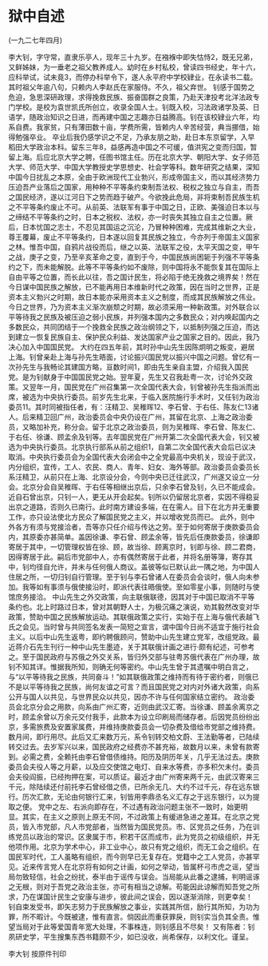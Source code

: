 # 狱中自述

(一九二七年四月)

李大钊，字守常，直隶乐亭人，现年三十九岁。在襁褓中即失怙恃2，既无兄弟，又鲜姊妹，为一垂老之祖父教养成人。幼时在乡村私校，曾读四书经史，年十六，应科举试，试未竟3，而停办科举令下，遂人永平府中学校肄业，在永读书二载。其时祖父年逾八句，只赖内人李赵氏在家服侍。不久，祖父弃世。
钊感于国势之危迫，急思深研政理，求得挽救民族、振奋国群之良策，乃赴天津投考北洋法政专门学校。是校为袁世凯氏所创立，收录全国人士。钊既入校，习法政诸学及英、日语学，随政治知识之日进，而再建中国之志趣亦日益腾高。钊在该校肄业六年，均系自费。我家贫，只有薄田数十亩，学费所需，皆赖内人辛苦经营，典当挪借，始得勉强卒业。
卒业后我仍感学识之不足，乃承友朋之助，赴日本东京留学，入早稻田大学政治本科。留东三年8，益感再造中国之不可缓，值洪宪之变而归国，暂留上海。后应北京大学之聘，任图书馆主任。历在北京大学、朝阳大学、女子师范大学、师范大学、中国大学教授史学思想史、社会学等科。数年研究之结果，深知中国今日扰乱之本原，全由于欧洲现代工业勃兴，形成帝国主义，而以其经济势力压迫吾产业落后之国家，用种种不平等条约束制吾法权、税权之独立与自主，而吾之国民经济，遂以江河日下之势而趋于破产。今欲挽此危局，非将束制吾民族生机之不平等条约废止不可。从前英、法联军有事于中国之日，正欧、美强迫日本以与之缔结不平等条约之时，日本之税权、法权，亦一时丧失其独立自主之位置。厥后，日本忧国之志士，不忍见其国运之沉沦，乃冒种种困难，完成其维新之大业，尊王覆幕，废止不平等条约，日本遂以回复其民族之独立，今亦列于帝国主义国家之林。惟吾中国，自鸦片战役而后，继之以英、法联军之役，太平天国之变，甲午之战，庚子之变，乃至辛亥革命之变，直到于今，中国民族尚困轭于列强不平等条约之下，而未能解脱。此等不平等条约如不废除，则中国将永不能恢复其在国际上自由平等之位置，而长此以往，吾之国计民生，将必陷于绝无挽救之境界矣！然在今日谋中国民族之解放，已不能再用日本维新时代之政策，因在当时之世界，正是资本主义勃兴之时期，故日本能亦采用资本主义之制度，而成其民族解放之伟业。今日之世界，乃为资本主义渐次崩颓之时期，故必须采用一种新政策。对外联合以平等待我之民族及被压迫之弱小民族，并列强本国内之多数民众；对内唤起国内之多数民众，共同团结于一个挽救全民族之政治纲领之下，以抵制列强之压迫，而达到建立一恢复民族自主、保护民众利益、发达国家产业之国家之目的。因此，我乃决心加入中国国民党。
大约在四五年前，其时孙中山先生因陈炯明之叛变，避居上海。钊曾亲赴上海与孙先生晤面，讨论振兴国民党以振兴中国之问题。曾忆有一次孙先生与我畅论其建国方略，亘数时间1，即由先生亲自主盟，介绍我入国民党。是为钊献身于中国国民党之始。翌年夏，先生又召我赴粤一次，讨论外交政策。又翌年一月，国民党在广州召集第一次全国代表大会，钊曾被孙先生指派而出席，被选为中央执行委员。前岁先生北来，于临入医院施行手术时，又任钊为政治委员11。其时同被指任者，有：汪精卫、吴稚晖12、李石曾、于右任、陈友仁13诸人。后来精卫回广州，政治委员会中央仍设在广州，其留在北京、上海之政治委员，又略加补充，称分会。留于北京之政治委员，则为吴稚晖、李石曾、陈友仁、于右任、徐谦、顾孟余及钊等。去年国民党在广州开第二次全国代表大会，钊又被选为中央执行委员。北京执行部系从前之组织1，自第二次全国代表大会后已议决取消。中央执行委员会为全国代表大会闭会中之全党最高中央机关，现设于武汉，内分组织，宜传，工人、农民、商人、青年、妇女、海外等部。政治委员会委员长系汪精卫，从前只在上海、北京设分会，今则中央已迁往武汉，广州遂又设立一分会。北京分会自吴稚晖、于右任等相继出京后，只余李石曾及钊，久已不能成会。近自石曾出京，只钊一人，更无从开会起矣。钊所以仍留居北京者，实因不得稳妥出京之道路，否则久已南行。此时南方建设多端，在在需人。目下在北方并无重要工作，亦只设法使北方民众了解国民党之主义，并以增收党员而已。
此外，则中外各方有须与党接洽者，吾等亦只任介绍与传达之劳。至于如何寄居于庚款委员会内，其原委亦甚简单。盖因徐谦、李石曾、顾孟余等，皆先后任庚款委员，徐谦即寄居于其中，一切管理权皆在徐、顾，故当徐、顾离京时，钊即与徐、顾二君商，因得寄居于此。嗣后市党部中人，亦有偶然寄居于此者，并将名册等簿，寄存其中，钊均径自允许，并未与任何俄人商议。盖彼等似已默认此一隅之地，为中国人住居之所，一切归钊自行管理。至于钊与李石曾诸人在委员会会谈时，俄人向未参加。我等如有事须与俄使接沿时，即派代表往晤俄使。至如零星小事，则随时与使馆庶务接洽。
中山先生之外交政策，向主联俄联德，因其对于中国已取消不平等条约也。北上时路过日本，曾对其朝野人士，为极沉痛之演说，劝其毅然改变对华政策，赞助中国之民族解放运动。其联俄政策之实行，实始于在上海与俄代表越飞氏之会见。当时曾与共同签名发表一简短之宣言，谓中国今日尚不适宜于施行社会主义。以后中山先生返粤，即约聘俄顾问，赞助中山先生建立党军，改组党政。最近蒋介石先生刊行一种中山先生墨迹，关于其联俄计画之进行·颇有纪述，可参考之。至于国民政府与苏俄之外交关系，皆归外交部与驻粤苏俄代表在广州办理，故钊不知其详。惟据我所知，则确无何等密约。中山先生曾于其遗嘱中明白言之，与“以平等待我之民族，共同奋斗！”如其联俄政策之维持而有待于密约者，则俄已不是以平等待我之民族，尚何友谊之可言？而且国民党之对内对外诸大政策，向系公开与国人以共见，与世界民众以共见，因亦不许与任何国家结立密约。
政治委员会北京分会之用款，向系由广州汇寄，近则由武汉汇寄。当徐谦、顾盖余离京之时，顾孟余曾以万余元交付我手，此款本为设立印刷局而储存者。后因党员纷纷出京，多需旅费及安置家属费，并维持庚款委员会一切杂费及借给市党部之维持费。数月间，即行用尽。此后又汇来数万元，系令钊转交柏文蔚、王法勤等者，已陆续转交过去。去岁军兴以来，国民政府之经费亦不甚充裕，故数月以来，未曾有款寄到。必需之费，全赖托由李石曾借债维持。阳历及阴历年关，几乎无法过去。庚款委员会夫役人等之月薪，以及应交使馆之电灯、自来水等费，亦多积欠未付。委员会夫役阎振，已经拘押在案，可以质证。最近才由广州寄来两千元，由武汉寄来三千元，除陆续还付前托李石曾经借之债，已所余无几、大约不过千元，存在远东银行。历次汇款，无论由何银行汇来，钊皆用李鼎丞名义汇存之于远东银行，以为提取之便。
党中之左、右派向即存在，不过遇有政治问题主张不一致时，始更明显。其实，在主义之原则上原无不同，不过政策上有缓进急进之差耳。在北京之党员，皆入市党部，凡人市党部者，当然皆为国民党员。市、区党员之任务，乃在训练党员以政治的常识。区隶属于市，积若干区而成市，此为党员之初级组织，并无他项作用。北京为学术中心，非工业中心，故只有党之组织，而无工会之组织。在国民军时代，工人虽略有组织，而今则早已无复存在。党籍中之工人党员，亦甚罕见。近来传言党人在北京将有如何之计画，如何之举动，皆属杯弓市虎之谣，望当局勿致轻信，社会之纷扰，泰半由于谣传与误会。当局能从此番之逮捕，判明谣诼之无根，则对于吾党之政治主张，亦可有相当之谅解。苟能因此谅解而知吾党之所求，乃在谋国计民生之安康与进步，彼此间之误会，因以逐渐消除，则更幸矣！
钊自束发受书，即矢志努力于民族解放之事业，实践其所信，励行其所知，为功为罪，所不暇计。今既被逮，惟有直言。倘因此而重获罪戾，则钊实当负其全责。惟望当局对于此等爱国青年宽大处理，不事株连，则钊感且不尽矣！
又有陈者：钊夙研史学，平生搜集东西书籍颇不少，如已没收，尚希保存，以利文化。谨呈。

李大钊
按原件刊印

